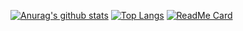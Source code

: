 [![Anurag's github stats](https://github-readme-stats.vercel.app/api?username=zzdnb&show_icons=true&theme=radical)](https://github.com/anuraghazra/github-readme-stats)
[![Top Langs](https://github-readme-stats.vercel.app/api/top-langs/?username=zzdnb)](https://github.com/anuraghazra/github-readme-stats)
[![ReadMe Card](https://github-readme-stats.vercel.app/api/pin/?username=zzdnb&repo=MessegeBoard)](https://github.com/anuraghazra/github-readme-stats)

